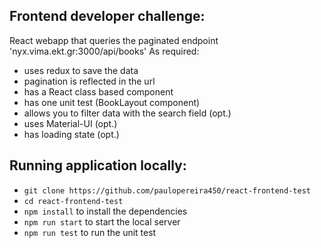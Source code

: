 ## Frontend developer challenge:

React webapp that queries the paginated endpoint 'nyx.vima.ekt.gr:3000/api/books'
As required: 
- uses redux to save the data
- pagination is reflected in the url
- has a React class based component
- has one unit test (BookLayout component)
- allows you to filter data with the search field (opt.)
- uses Material-UI (opt.)
- has loading state (opt.) 


## Running application locally:

- `git clone https://github.com/paulopereira450/react-frontend-test`
- `cd react-frontend-test`
- `npm install` to install the dependencies
- `npm run start` to start the local server 
- `npm run test` to run the unit test